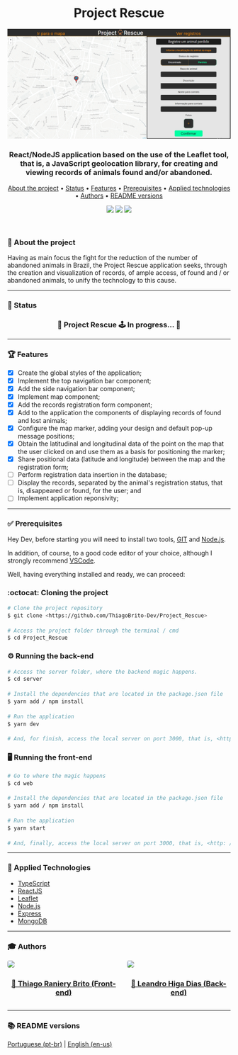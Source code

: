 <h1 align="center">Project Rescue</h1>

<div align="center">
    <img src="./assets/banner.png">
</div>

<h3 align="center">
    React/NodeJS application based on the use of the Leaflet tool, that is, a JavaScript geolocation library, for creating and viewing records of animals found and/or abandoned.
</h3>

<p align="center">
    <a href="#-about-the-project">About the project</a> •
    <a href="#-status">Status</a> • 
    <a href="#-features">Features</a> • 
    <a href="#-prerequisites">Prerequisites</a> • 
    <a href="#-applied-technologies">Applied technologies</a> • 
    <a href="#-authors">Authors</a> •
    <a href="#-readme-versions">README versions</a>
</p>

<p align="center">
    <img src="https://img.shields.io/static/v1?label=LICENSE&message=MIT&color=00FFA3&style=for-the-badge" />
    <img src="https://img.shields.io/static/v1?label=yarn&message=v1.22.5&color=00FFA3&style=for-the-badge" />
    <img src="https://img.shields.io/static/v1?label=dependencies&message=up-to-date&color=00FFA3&style=for-the-badge&logo" />
</p>

<br/>

### 🎯 About the project

Having as main focus the fight for the reduction of the number of abandoned animals in Brazil, the Project Rescue application seeks, through the creation and visualization of records, of ample access, of found and / or abandoned animals, to unify the technology to this cause.

<hr />

### 🏁 Status
<h3 align="center">
	🚧 Project Rescue 🕹️  In progress...  🚧
</h3>

<hr />

### 🏆 Features

- [X] Create the global styles of the application;
- [X] Implement the top navigation bar component;
- [X] Add the side navigation bar component;
- [X] Implement map component;
- [X] Add the records registration form component;
- [X] Add to the application the components of displaying records of found and lost animals;
- [X] Configure the map marker, adding your design and default pop-up message positions;
- [x] Obtain the latitudinal and longitudinal data of the point on the map that the user clicked on and use them as a basis for positioning the marker;
- [x] Share positional data (latitude and longitude) between the map and the registration form;
- [ ] Perform registration data insertion in the database;
- [ ] Display the records, separated by the animal's registration status, that is, disappeared or found, for the user; and
- [ ] Implement application reponsivity;

<hr />

### ✅ Prerequisites

Hey Dev, before starting you will need to install two tools, [GIT](https://git-scm.com) and [Node.js](https://nodejs.org/en/).

In addition, of course, to a good code editor of your choice, although I strongly recommend [VSCode](https://code.visualstudio.com/).

Well, having everything installed and ready, we can proceed:

### :octocat: Cloning the project
```bash
# Clone the project repository
$ git clone <https://github.com/ThiagoBrito-Dev/Project_Rescue>

# Access the project folder through the terminal / cmd
$ cd Project_Rescue
```

### ⚙️ Running the back-end

```bash
# Access the server folder, where the backend magic happens.
$ cd server

# Install the dependencies that are located in the package.json file
$ yarn add / npm install

# Run the application
$ yarn dev

# And, for finish, access the local server on port 3000, that is, <http: // localhost: 3000>
```

### 🖥️ Running the front-end

```bash
# Go to where the magic happens
$ cd web

# Install the dependencies that are located in the package.json file
$ yarn add / npm install

# Run the application
$ yarn start

# And, finally, access the local server on port 3000, that is, <http: // localhost: 3000>
```

<hr />

### 🔮 Applied Technologies
- [TypeScript](https://www.typescriptlang.org/)
- [ReactJS](https://pt-br.reactjs.org/)
- [Leaflet](https://leafletjs.com/)
- [Node.js](https://nodejs.org/en/)
- [Express](https://expressjs.com/pt-br/)
- [MongoDB](https://www.mongodb.com/cloud/atlas/lp/try2?utm_source=google&utm_campaign=gs_americas_brazil_search_core_brand_atlas_desktop&utm_term=mongodb&utm_medium=cpc_paid_search&utm_ad=e&utm_ad_campaign_id=12212624308&gclid=Cj0KCQiAv6yCBhCLARIsABqJTjYiu8ZvQZLyxuv1uIqJGJDDGIv2Qju9dCqarAaLSnQIWAc1uFkB3qkaAlbIEALw_wcB)

<hr />

### 🎓 Authors

<div style="display: flex; justify-content: center; gap: 16px">
    <div>
        <img src="https://github.com/ThiagoBrito-Dev.png" width="275px" style="border-radius: 4px">
        <h3 align="center"><a href="https://github.com/ThiagoBrito-Dev">🤝 Thiago Raniery Brito (Front-end)</a></h3>
    </div>
    <div>
        <img src="https://github.com/leandro-hd.png" width="275px" style="border-radius: 4px">
        <h3 align="center"><a href="https://github.com/leandro-hd">🤝 Leandro Higa Dias (Back-end)</a></h3>
    </div>
</div>

<hr>

### 📚 README versions

<p>
    <a href="https://github.com/ThiagoBrito-Dev/Project_Rescue/blob/main/README.md">Portuguese (pt-br)</a>
    |
    <a href="https://github.com/ThiagoBrito-Dev/Project_Rescue/blob/main/README-en.md">English (en-us)</a>
</p>
